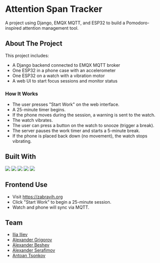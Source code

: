 # Attention Span Tracker

A project using Django, EMQX MQTT, and ESP32 to build a Pomodoro-inspired attention management tool.

## About The Project

This project includes:
- A Django backend connected to EMQX MQTT broker
- One ESP32 in a phone case with an accelerometer
- One ESP32 on a watch with a vibration motor
- A web UI to start focus sessions and monitor status

### How It Works
- The user presses "Start Work" on the web interface.
- A 25-minute timer begins.
- If the phone moves during the session, a warning is sent to the watch.
- The watch vibrates.
- The user can press a button on the watch to snooze (trigger a break).
- The server pauses the work timer and starts a 5-minute break.
- If the phone is placed back down (no movement), the watch stops vibrating.

## Built With
<p align="left">
  <a href="https://www.djangoproject.com/" target="_blank"><img src="https://img.shields.io/badge/Django-092E20?style=for-the-badge&logo=django&logoColor=white" /></a>
  <a href="https://www.emqx.com/en/cloud" target="_blank"><img src="https://img.shields.io/badge/EMQX%20Cloud-009688?style=for-the-badge&logo=cloudflare&logoColor=white" /></a>
  <a href="https://www.arduino.cc/" target="_blank"><img src="https://img.shields.io/badge/ESP32-Arduino-00979D?style=for-the-badge&logo=arduino&logoColor=white" /></a>
  <a href="https://platformio.org/" target="_blank"><img src="https://img.shields.io/badge/PlatformIO-FF6600?style=for-the-badge&logo=platformio&logoColor=white" /></a>
  <a href="https://developer.mozilla.org/en-US/docs/Web/JavaScript" target="_blank"><img src="https://img.shields.io/badge/JavaScript-F7DF1E?style=for-the-badge&logo=javascript&logoColor=black" /></a>
</p>

## Frontend Use
- Visit https://zabravih.org
- Click "Start Work" to begin a 25-minute session.
- Watch and phone will sync via MQTT.

## Team
- [Ilia Iliev](https://github.com/lazy-mannn)
- [Alexander Grigorov](https://github.com/Mr-TopG)
- [Alexander Beshev](https://github.com/MrBeshev)
- [Alexander Serafimov](https://github.com/sashungera)
- [Antoan Tsonkov](https://github.com/smookie77)
